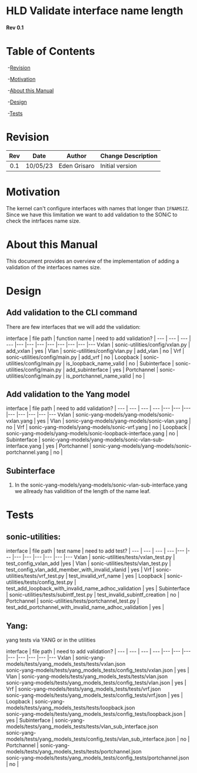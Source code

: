 # HLD Validate interface name length



####  Rev 0.1



# Table of Contents

​	-[Revision](#revision)

​	-[Motivation](#motivation)

​	-[About this Manual](#about-this-manual)

​	-[Design](#design)

​	-[Tests](#tests)



# Revision
| Rev  |   Date   |    Author    | Change Description |
| :--: | :------: | :----------: | ------------------ |
| 0.1  | 10/05/23 | Eden Grisaro | Initial version    |



# Motivation

The kernel can't configure interfaces with names that longer than `IFNAMSIZ`. Since we have this limitation we want to add validation to the SONiC to check the intrfaces name size.



# About this Manual

This document provides an overview of the implementation of adding a validation of the interfaces names size.


# Design

## Add validation to the CLI command
There are few interfaces that we will add the validation:

interface | file path | function name | need to add validation? |
--- | --- | --- | --- |--- |--- |--- |--- |--- |--- |--- |---
Vxlan | sonic-utilities/config/vxlan.py | add_vxlan | yes | 
Vlan | sonic-utilities/config/vlan.py | add_vlan | no |
Vrf | sonic-utilities/config/main.py | add_vrf | no | 
Loopback | sonic-utilities/config/main.py | is_loopback_name_valid | no |
Subinterface | sonic-utilities/config/main.py | add_subinterface | yes | 
Portchannel | sonic-utilities/config/main.py | is_portchannel_name_valid | no |

## Add validation to the Yang model

interface | file path | need to add validation? |
--- | --- | --- | --- |--- |--- |--- |--- |--- |--- |--- |---
Vxlan | sonic-yang-models/yang-models/sonic-vxlan.yang | yes | 
Vlan | sonic-yang-models/yang-models/sonic-vlan.yang | no |
Vrf | sonic-yang-models/yang-models/sonic-vrf.yang | no | 
Loopback | sonic-yang-models/yang-models/sonic-loopback-interface.yang | no |
Subinterface | sonic-yang-models/yang-models/sonic-vlan-sub-interface.yang | yes | 
Portchannel | sonic-yang-models/yang-models/sonic-portchannel.yang | no |


## Subinterface
1. In the sonic-yang-models/yang-models/sonic-vlan-sub-interface.yang we allready has validition of the length of the name leaf.


# Tests
## sonic-utilities:

interface | file path | test name | need to add test? |
--- | --- | --- | --- |--- |--- |--- |--- |--- |--- |--- |---
Vxlan | sonic-utilities/tests/vxlan_test.py | test_config_vxlan_add |yes | 
Vlan | sonic-utilities/tests/vlan_test.py | test_config_vlan_add_member_with_invalid_vlanid | yes |
Vrf | sonic-utilities/tests/vrf_test.py | test_invalid_vrf_name | yes | 
Loopback | sonic-utilities/tests/config_test.py | test_add_loopback_with_invalid_name_adhoc_validation | yes |
Subinterface | sonic-utilities/tests/subintf_test.py | test_invalid_subintf_creation | no | 
Portchannel | sonic-utilities/tests/portchannel_test.py | test_add_portchannel_with_invalid_name_adhoc_validation | yes |

## Yang:
yang tests via YANG or in the utilities

interface | file path | need to add validation? |
--- | --- | --- | --- |--- |--- |--- |--- |--- |--- |--- |---
Vxlan | sonic-yang-models/tests/yang_models_tests/tests/vxlan.json <br /> sonic-yang-models/tests/yang_models_tests/config_tests/vxlan.json | yes | 
Vlan | sonic-yang-models/tests/yang_models_tests/tests/vlan.json <br /> sonic-yang-models/tests/yang_models_tests/config_tests/vlan.json | yes |
Vrf | sonic-yang-models/tests/yang_models_tests/tests/vrf.json <br /> sonic-yang-models/tests/yang_models_tests/config_tests/vrf.json | yes | 
Loopback | sonic-yang-models/tests/yang_models_tests/tests/loopback.json <br /> sonic-yang-models/tests/yang_models_tests/config_tests/loopback.json | yes |
Subinterface | sonic-yang-models/tests/yang_models_tests/tests/vlan_sub_interface.json <br /> sonic-yang-models/tests/yang_models_tests/config_tests/vlan_sub_interface.json | no | 
Portchannel | sonic-yang-models/tests/yang_models_tests/tests/portchannel.json <br /> sonic-yang-models/tests/yang_models_tests/config_tests/portchannel.json | no |
